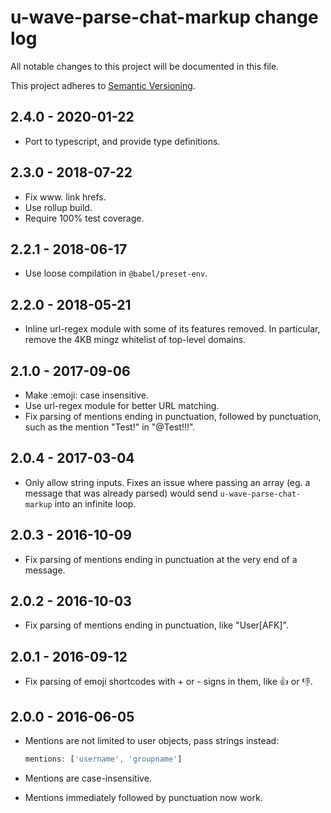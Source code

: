# u-wave-parse-chat-markup change log

All notable changes to this project will be documented in this file.

This project adheres to [Semantic Versioning](http://semver.org/).

## 2.4.0 - 2020-01-22
* Port to typescript, and provide type definitions.

## 2.3.0 - 2018-07-22
* Fix www. link hrefs.
* Use rollup build.
* Require 100% test coverage.

## 2.2.1 - 2018-06-17
* Use loose compilation in `@babel/preset-env`.

## 2.2.0 - 2018-05-21
* Inline url-regex module with some of its features removed. In particular,
  remove the 4KB mingz whitelist of top-level domains.

## 2.1.0 - 2017-09-06
* Make :emoji: case insensitive.
* Use url-regex module for better URL matching.
* Fix parsing of mentions ending in punctuation, followed by punctuation, such
  as the mention "Test!" in "@Test!!!".

## 2.0.4 - 2017-03-04
* Only allow string inputs. Fixes an issue where passing an array (eg. a
  message that was already parsed) would send `u-wave-parse-chat-markup` into
  an infinite loop.

## 2.0.3 - 2016-10-09
* Fix parsing of mentions ending in punctuation at the very end of a message.

## 2.0.2 - 2016-10-03
* Fix parsing of mentions ending in punctuation, like "User[AFK]".

## 2.0.1 - 2016-09-12
* Fix parsing of emoji shortcodes with + or - signs in them, like :+1: or :-1:.

## 2.0.0 - 2016-06-05
* Mentions are not limited to user objects, pass strings instead:

  ```js
  mentions: ['username', 'groupname']
  ```

* Mentions are case-insensitive.
* Mentions immediately followed by punctuation now work.

